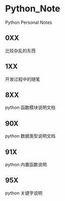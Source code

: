 # Python_Note
Python Personal Notes
## 0XX
比较杂乱的东西
## 1XX
开发过程中的随笔
## 8XX
python 函数模块说明文档
## 90X
python 数据类型说明文档
## 91X
python 内置函数说明
## 95X
python 关键字说明